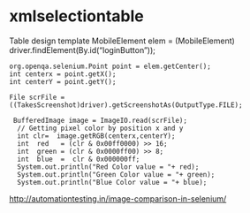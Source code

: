 # xmlselectiontable
Table design template
MobileElement elem = (MobileElement) driver.findElement(By.id(“loginButton”));

	org.openqa.selenium.Point point = elem.getCenter();
	int centerx = point.getX();
	int centerY = point.getY();
	
	File scrFile = ((TakesScreenshot)driver).getScreenshotAs(OutputType.FILE);
	
	 BufferedImage image = ImageIO.read(scrFile);
	  // Getting pixel color by position x and y 
	  int clr=  image.getRGB(centerx,centerY); 
	  int  red   = (clr & 0x00ff0000) >> 16;
	  int  green = (clr & 0x0000ff00) >> 8;
	  int  blue  =  clr & 0x000000ff;
	  System.out.println("Red Color value = "+ red);
	  System.out.println("Green Color value = "+ green);
	  System.out.println("Blue Color value = "+ blue);


http://automationtesting.in/image-comparison-in-selenium/
